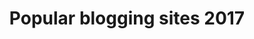 ---
layout: section
title: Popular blogging sites 2017
anchortext: Popular Blogging Sites
permalink: /popular/
headernav: true
---